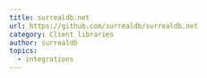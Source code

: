 ```yaml
---
title: surrealdb.net
url: https://github.com/surrealdb/surrealdb.net
category: Client libraries
author: surrealdb
topics:
  - integrations
---
```


